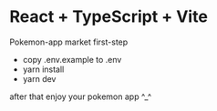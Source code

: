 # React + TypeScript + Vite

Pokemon-app market
first-step 
- copy .env.example to .env
- yarn install
- yarn dev

after that enjoy your pokemon app 
^_^
